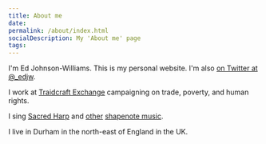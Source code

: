 ```yaml
---
title: About me
date:
permalink: /about/index.html
socialDescription: My 'About me' page
tags:
---
```

I'm Ed Johnson-Williams. This is my personal website. I'm also [on Twitter at @_edjw](https://twitter.com/_edjw).

I work at [Traidcraft Exchange](https://traidcraftexchange.org/) campaigning on trade, poverty, and human rights.

I sing [Sacred Harp](https://en.wikipedia.org/wiki/Sacred_Harp) and [other](https://en.wikipedia.org/wiki/The_Christian_Harmony) [shapenote music](https://en.wikipedia.org/wiki/Shape_note).

I live in Durham in the north-east of England in the UK.
